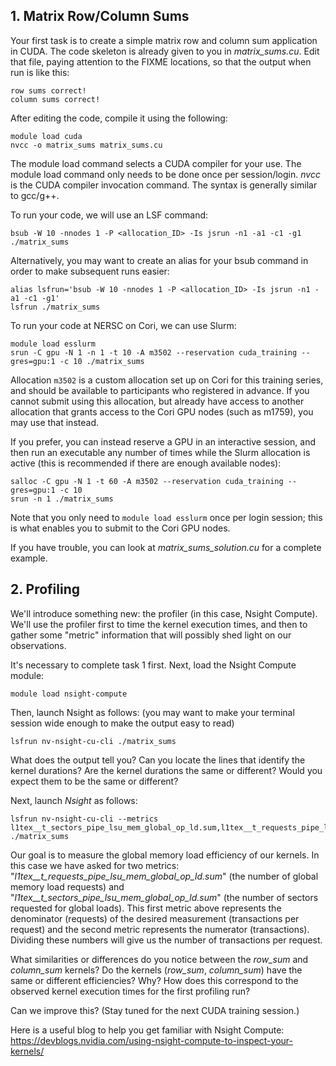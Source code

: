 ## **1. Matrix Row/Column Sums**

Your first task is to create a simple matrix row and column sum application in CUDA. The code skeleton is already given to you in *matrix_sums.cu*. Edit that file, paying attention to the FIXME locations, so that the output when run is like this:

```
row sums correct!
column sums correct!
```

After editing the code, compile it using the following:

```
module load cuda
nvcc -o matrix_sums matrix_sums.cu
```

The module load command selects a CUDA compiler for your use. The module load command only needs to be done once per session/login. *nvcc* is the CUDA compiler invocation command. The syntax is generally similar to gcc/g++.

To run your code, we will use an LSF command:

```
bsub -W 10 -nnodes 1 -P <allocation_ID> -Is jsrun -n1 -a1 -c1 -g1 ./matrix_sums
```

Alternatively, you may want to create an alias for your bsub command in order to make subsequent runs easier:

```
alias lsfrun='bsub -W 10 -nnodes 1 -P <allocation_ID> -Is jsrun -n1 -a1 -c1 -g1'
lsfrun ./matrix_sums
```

To run your code at NERSC on Cori, we can use Slurm:

```
module load esslurm
srun -C gpu -N 1 -n 1 -t 10 -A m3502 --reservation cuda_training --gres=gpu:1 -c 10 ./matrix_sums
```

Allocation `m3502` is a custom allocation set up on Cori for this training series, and should be available to participants who registered in advance. If you cannot submit using this allocation, but already have access to another allocation that grants access to the Cori GPU nodes (such as m1759), you may use that instead.

If you prefer, you can instead reserve a GPU in an interactive session, and then run an executable any number of times while the Slurm allocation is active (this is recommended if there are enough available nodes):

```
salloc -C gpu -N 1 -t 60 -A m3502 --reservation cuda_training --gres=gpu:1 -c 10
srun -n 1 ./matrix_sums
```

Note that you only need to `module load esslurm` once per login session; this is what enables you to submit to the Cori GPU nodes.


If you have trouble, you can look at *matrix_sums_solution.cu* for a complete example.

## **2. Profiling**

We'll introduce something new: the profiler (in this case, Nsight Compute). We'll use the profiler first to time the kernel execution times, and then to gather some "metric" information that will possibly shed light on our observations.

It's necessary to complete task 1 first. Next, load the Nsight Compute module:
```
module load nsight-compute
```

Then, launch Nsight as follows:
(you may want to make your terminal session wide enough to make the output easy to read)

```
lsfrun nv-nsight-cu-cli ./matrix_sums
```

What does the output tell you?
Can you locate the lines that identify the kernel durations?
Are the kernel durations the same or different?
Would you expect them to be the same or different?


Next, launch *Nsight* as follows:

```
lsfrun nv-nsight-cu-cli --metrics l1tex__t_sectors_pipe_lsu_mem_global_op_ld.sum,l1tex__t_requests_pipe_lsu_mem_global_op_ld.sum ./matrix_sums
```

Our goal is to measure the global memory load efficiency of our kernels. In this case we have asked for two metrics: "*l1tex__t_requests_pipe_lsu_mem_global_op_ld.sum*" (the number of global memory load requests) and "*l1tex__t_sectors_pipe_lsu_mem_global_op_ld.sum*" (the number of sectors requested for global loads). This first metric above represents the denominator (requests) of the desired measurement (transactions per request) and the second metric represents the numerator (transactions). Dividing these numbers will give us the number of transactions per request. 

What similarities or differences do you notice between the *row_sum* and *column_sum* kernels?
Do the kernels (*row_sum*, *column_sum*) have the same or different efficiencies?
Why?
How does this correspond to the observed kernel execution times for the first profiling run?

Can we improve this?  (Stay tuned for the next CUDA training session.)

Here is a useful blog to help you get familiar with Nsight Compute: https://devblogs.nvidia.com/using-nsight-compute-to-inspect-your-kernels/

